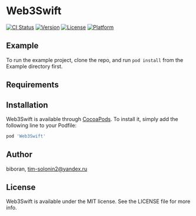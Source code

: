 # Web3Swift

[![CI Status](http://img.shields.io/travis/biboran/Web3Swift.svg?style=flat)](https://travis-ci.org/biboran/Web3Swift)
[![Version](https://img.shields.io/cocoapods/v/Web3Swift.svg?style=flat)](http://cocoapods.org/pods/Web3Swift)
[![License](https://img.shields.io/cocoapods/l/Web3Swift.svg?style=flat)](http://cocoapods.org/pods/Web3Swift)
[![Platform](https://img.shields.io/cocoapods/p/Web3Swift.svg?style=flat)](http://cocoapods.org/pods/Web3Swift)

## Example

To run the example project, clone the repo, and run `pod install` from the Example directory first.

## Requirements

## Installation

Web3Swift is available through [CocoaPods](http://cocoapods.org). To install
it, simply add the following line to your Podfile:

```ruby
pod 'Web3Swift'
```

## Author

biboran, tim-solonin2@yandex.ru

## License

Web3Swift is available under the MIT license. See the LICENSE file for more info.
